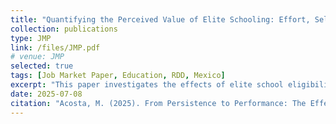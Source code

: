 ```yaml
---
title: "Quantifying the Perceived Value of Elite Schooling: Effort, Selection, and Investment (forthcoming)"
collection: publications
type: JMP
link: /files/JMP.pdf    
# venue: JMP
selected: true
tags: [Job Market Paper, Education, RDD, Mexico]
excerpt: "This paper investigates the effects of elite school eligibility on retake probability and effort in the context of the centralized admission system in Mexico's metropolitan area, where upper secondary schools predominantly use entrance exam test scores to determine student admissions. Notably, elite high schools require an additional criterion: a middle school GPA of at least 7 out of 10. Using this policy rule, I employ regression discontinuity estimates comparing students that are eligible and ineligible to attend elite schools. I find that eligible students are more likely to retake the entrance exam and perform better. In addition, their families increase spending on private preparatory courses, and they do not show significant differences, with respect to ineligible students, in self-reported anxiety, aggression, depression, or attention indicators."
date: 2025-07-08
citation: "Acosta, M. (2025). From Persistence to Performance: The Effects of Elite High Schools on Retaking and Testing. Draft manuscript."
---
```


